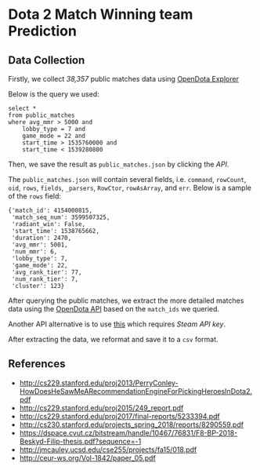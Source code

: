 # Dota 2 Match Winning team Prediction

## Data Collection

Firstly, we collect *38,357* public matches data using [OpenDota Explorer](https://www.opendota.com/explorer)

Below is the query we used:

```{SQL}
select * 
from public_matches 
where avg_mmr > 5000 and 
    lobby_type = 7 and 
    game_mode = 22 and 
    start_time > 1535760000 and
    start_time < 1539280800
```

Then, we save the result as `public_matches.json` by clicking the *API*.

The `public_matches.json` will contain several fields, i.e. `command`, `rowCount`, `oid`, `rows`, `fields`, `_parsers`, `RowCtor`, `rowAsArray`, and `err`. Below is a sample of the `rows` field:

```
{'match_id': 4154000815,
 'match_seq_num': 3599507325,
 'radiant_win': False,
 'start_time': 1538765662,
 'duration': 2470,
 'avg_mmr': 5001,
 'num_mmr': 6,
 'lobby_type': 7,
 'game_mode': 22,
 'avg_rank_tier': 77,
 'num_rank_tier': 7,
 'cluster': 123}
```

After querying the public matches, we extract the more detailed matches data using the [OpenDota API](https://docs.opendota.com/#) based on the `match_ids` we queried.

Another API alternative is to use [this](https://wiki.teamfortress.com/wiki/WebAPI#Dota_2) which requires *Steam API key*.

After extracting the data, we reformat and save it to a `csv` format.

## References

- http://cs229.stanford.edu/proj2013/PerryConley-HowDoesHeSawMeARecommendationEngineForPickingHeroesInDota2.pdf
- http://cs229.stanford.edu/proj2015/249_report.pdf
- http://cs229.stanford.edu/proj2017/final-reports/5233394.pdf
- http://cs230.stanford.edu/projects_spring_2018/reports/8290559.pdf
- https://dspace.cvut.cz/bitstream/handle/10467/76831/F8-BP-2018-Beskyd-Filip-thesis.pdf?sequence=-1
- http://jmcauley.ucsd.edu/cse255/projects/fa15/018.pdf
- http://ceur-ws.org/Vol-1842/paper_05.pdf
